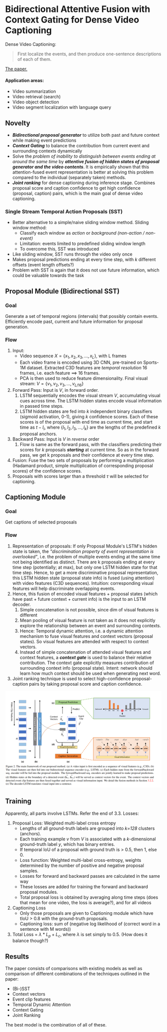 # Bidirectional Attentive Fusion with Context Gating for Dense Video Captioning
Dense Video Captioning: 
> First localize the events, and then produce one-sentence descriptions of each of them. 

[The paper.](https://arxiv.org/abs/1804.00100)

#### Application areas:
* Video summarization
* Video retrieval (search)
* Video object detection
* Video segment localization with language query

## Novelty
- ***Bidirectional proposal generator*** to utilize both past and future context while making event predictions
- ***Context Gating*** to balance the contribution from current event and surrounding contexts dynamically
- Solve the *problem of inability to distinguish between events ending at around the same time* by ***attentive fusion of hidden states of proposal generator and the video contents***. It is empirically shown that this attention-fused event representation is better at solving this problem compared to the individual (separately taken) methods.
- ***Joint ranking*** for dense captioning during inference stage. Combines proposal score and caption confidence to get high confidence (proposal, caption) pairs, which is the main goal of dense video captioning.

### Single Stream Temporal Action Proposals (SST)
- Better alternative to a simple/naive sliding window method. 
Sliding window method:
	- Classify each window as *action* or *background (non-action / non-event)*
	- Limitation: events limited to predefined sliding window length
	- To overcome this, SST was introduced
- Like sliding window, SST runs through the video only once
- Makes proposal predictions ending at every time step, with *k* different offsets (event length offsets?)
- Problem with SST is again that it does not use future information, which could be valuable towards the task


## Proposal Module (Bidirectional SST)
### Goal
Generate a set of temporal regions (intervals) that possibly contain events. Efficiently encode past, current and future information for proposal generation.

### Flow
1. Input: 
	- Video sequence $X = \{x_1, x_2, x_3, ..., x_L\}$, with L frames
	- Each video frame is encoded using 3D CNN, pre-trained on Sports-1M dataset. Extracted C3D features are *temporal resolution* 16 frames, i.e. each feature ==> 16 frames.
	- PCA is then used to reduce feature dimensionality. Final visual stream: $V = \{v_1, v_2, v_3, ..., v_{L/16}\}$
2. Forward Pass: Input is $V$, in forward order.
	1. LSTM sequentially encodes the visual stream $V$, accumulating visual cues across time. The LSTM hidden states encode visual information in passed time steps.
	2. LSTM hidden states are fed into *k* independent binary classifiers (sigmoid activation, 0-1), giving *k* confidence scores. Each of these scores is of the proposal with end time as current time, and start time as $t - l_i$, where $\{l_1, l_2, l_3, ..., l_k\}$ are the lengths of the predefined *k* proposal anchors.
3. Backward Pass: Input is $V$ in *reverse* order
	1. Flow is same as the forward pass, with the classifiers predicting their scores for *k* proposals ***starting*** at current time. So as in the forward pass, we get k proposals and their confidence at every time step.
4. Fusion: Fuse the two sets of proposals by performing a multiplication (Hadamard product, simple multiplication of corresponding proposal scores) of the confidence scores.
5. Proposals with scores larger than a threshold $\tau$ will be selected for captioning.

## Captioning Module
### Goal
Get captions of selected proposals

### Flow
1. Representation of proposals: If only Proposal Module's LSTM's hidden state is taken, the *"discrimination property of event representation is overlooked"*, i.e. the problem of multiple events ending at the same time not being identified as distinct. There are k proposals ending at every time step (potentially; at max), but only one LSTM hidden state for that time step. Hence, to get a more discriminative proposal representation, this LSTM hidden state (proposal state info) is fused (using attention) with video features (C3D sequences). Intuition: corresponding visual features will help discriminate overlapping events.
2. Hence, this fusion of encoded visual features + proposal states (which have past + future context + current info) is the input to an LSTM decoder. 
	1. Simple concatenation is not possible, since dim of visual features is different
	2. Mean pooling of visual feature is not taken as it does not explicitly explore the relationship between an event and surrounding contexts.
	3. Hence: Temporal dynamic attention, i.e. a dynamic attention mechanism to fuse visual features and context vectors (proposal states). So visual features are attended with respect to context vectors.
	4. Instead of simple concatenation of attended visual features and context features, a ***context gate*** is used to balance their relative contribution. The context gate explicitly measures contribution of surrounding context info (proposal state). Intent: network should learn how much context should be used when generating next word.
3. Joint ranking technique is used to select high-confidence proposal-caption pairs by taking proposal score and caption confidence.


![](assets/Pasted%20image%2020210730144049.png)


## Training
Apparently, all parts involve LSTMs. Refer the end of 3.3.
Losses:
1. Proposal Loss: Weighted multi-label cross entropy
	- Lengths of all ground-truth labels are grouped into *k=128* clusters (anchors).
	- Each training example $v$ from $V$ is associated with a *k*-dimensional ground-truth label *y*, which has binary entries.
	- If temporal IoU of a proposal with ground truth is > 0.5, then 1, else 0.
	- Loss function: Weighted multi-label cross-entropy, weights determined by the number of positive and negative proposal samples.
	- Losses for forward and backward passes are calculated in the same way
	- These losses are added for training the forward and backward proposal modules.
	- Total proposal loss is obtained by averaging along time steps (does that mean for one video, the loss is average?), and for all videos
2. Captioning Loss
	- Only those proposals are given to Captioning module which have tIoU > 0.8 with the ground-truth proposals.
	- Captioning loss: sum of (negative log likelihood of (correct word in  a sentence with M words))
3. Total Loss = $\lambda * L_p + L_c$, where $\lambda$ is set simply to 0.5. (How does it balance though?)

## Results
The paper consists of comparisons with existing models as well as comparison of different combinations of the techniques outlined in the paper:
- (Bi-)SST
- Context vectors
- Event clip features
- Temporal Dynamic Attention
- Context Gating
- Joint Ranking

The best model is the combination of all of these.